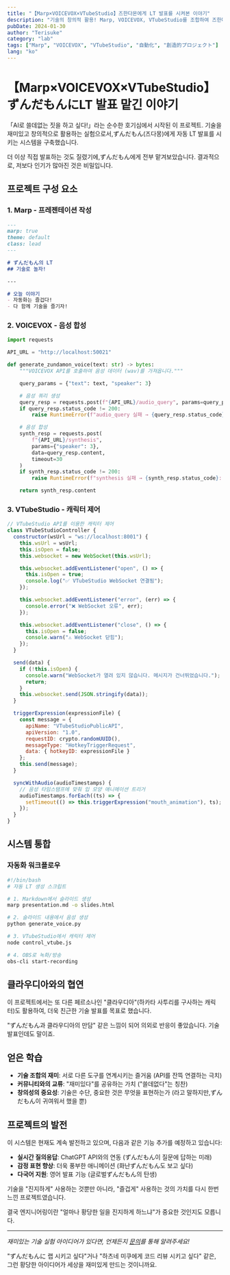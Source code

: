 ```yaml
---
title: "【Marp×VOICEVOX×VTubeStudio】즈한다몬에게 LT 발표를 시켜본 이야기"
description: "기술의 창의적 활용! Marp, VOICEVOX, VTubeStudio를 조합하여 즈한다몬을 이용한 자동 LT 발표 시스템을 구축한 실험 프로젝트"
pubDate: 2024-01-30
author: "Terisuke"
category: "lab"
tags: ["Marp", "VOICEVOX", "VTubeStudio", "自動化", "創造的プロジェクト"]
lang: "ko"
---
```


# 【Marp×VOICEVOX×VTubeStudio】ずんだもんにLT 발표 맡긴 이야기

「AI로 쓸데없는 짓을 하고 싶다!」라는 순수한 호기심에서 시작된 이 프로젝트. 기술을 재미있고 창의적으로 활용하는 실험으로서,ずんだもん(즈다몽)에게 자동 LT 발표를 시키는 시스템을 구축했습니다.

더 이상 직접 발표하는 것도 질렸기에,ずんだもん에게 전부 맡겨보았습니다. 결과적으로, 저보다 인기가 많아진 것은 비밀입니다.

## 프로젝트 구성 요소

### 1. Marp - 프레젠테이션 작성

```markdown
---
marp: true
theme: default
class: lead
---

# ずんだもん의 LT
## 기술로 놀자!

---

# 오늘 이야기
- 자동화는 즐겁다!
- 다 함께 기술을 즐기자!
```

### 2. VOICEVOX - 음성 합성

```python
import requests

API_URL = "http://localhost:50021"

def generate_zundamon_voice(text: str) -> bytes:
    """VOICEVOX API를 호출하여 음성 데이터 (wav)를 가져옵니다."""

    query_params = {"text": text, "speaker": 3}

    # 음성 쿼리 생성
    query_resp = requests.post(f"{API_URL}/audio_query", params=query_params, timeout=10)
    if query_resp.status_code != 200:
        raise RuntimeError(f"audio_query 실패 → {query_resp.status_code}: {query_resp.text}")

    # 음성 합성
    synth_resp = requests.post(
        f"{API_URL}/synthesis",
        params={"speaker": 3},
        data=query_resp.content,
        timeout=30
    )
    if synth_resp.status_code != 200:
        raise RuntimeError(f"synthesis 실패 → {synth_resp.status_code}: {synth_resp.text}")

    return synth_resp.content
```

### 3. VTubeStudio - 캐릭터 제어

```javascript
// VTubeStudio API를 이용한 캐릭터 제어
class VTubeStudioController {
  constructor(wsUrl = "ws://localhost:8001") {
    this.wsUrl = wsUrl;
    this.isOpen = false;
    this.websocket = new WebSocket(this.wsUrl);

    this.websocket.addEventListener("open", () => {
      this.isOpen = true;
      console.log("✅ VTubeStudio WebSocket 연결됨");
    });

    this.websocket.addEventListener("error", (err) => {
      console.error("❌ WebSocket 오류", err);
    });

    this.websocket.addEventListener("close", () => {
      this.isOpen = false;
      console.warn("⚠️ WebSocket 닫힘");
    });
  }

  send(data) {
    if (!this.isOpen) {
      console.warn("WebSocket가 열려 있지 않습니다. 메시지가 건너뛰었습니다.");
      return;
    }
    this.websocket.send(JSON.stringify(data));
  }

  triggerExpression(expressionFile) {
    const message = {
      apiName: "VTubeStudioPublicAPI",
      apiVersion: "1.0",
      requestID: crypto.randomUUID(),
      messageType: "HotkeyTriggerRequest",
      data: { hotkeyID: expressionFile }
    };
    this.send(message);
  }

  syncWithAudio(audioTimestamps) {
    // 음성 타임스탬프에 맞춰 입 모양 애니메이션 트리거
    audioTimestamps.forEach((ts) => {
      setTimeout(() => this.triggerExpression("mouth_animation"), ts);
    });
  }
}
```

## 시스템 통합

### 자동화 워크플로우

```bash
#!/bin/bash
# 자동 LT 생성 스크립트

# 1. Markdown에서 슬라이드 생성
marp presentation.md -o slides.html

# 2. 슬라이드 내용에서 음성 생성
python generate_voice.py

# 3. VTubeStudio에서 캐릭터 제어
node control_vtube.js

# 4. OBS로 녹화/방송
obs-cli start-recording
```

## 클라우디아와의 협연

이 프로젝트에서는 또 다른 페르소나인 "클라우디아"(하카타 사투리를 구사하는 캐릭터)도 활용하여, 더욱 친근한 기술 발표를 목표로 했습니다.

"ずんだもん과 클라우디아의 만담" 같은 느낌이 되어 의외로 반응이 좋았습니다. 기술 발표인데도 말이죠.

## 얻은 학습

- **기술 조합의 재미**: 서로 다른 도구를 연계시키는 즐거움 (API를 잔뜩 연결하는 극치)
- **커뮤니티와의 교류**: "재미있다"를 공유하는 가치 ("쓸데없다"는 칭찬)
- **창의성의 중요성**: 기술은 수단, 중요한 것은 무엇을 표현하는가 (라고 말하지만,ずんだもん이 귀여워서 했을 뿐)

## 프로젝트의 발전

이 시스템은 현재도 계속 발전하고 있으며, 다음과 같은 기능 추가를 예정하고 있습니다:

- **실시간 질의응답**: ChatGPT API와의 연동 (ずんだもん이 질문에 답하는 미래)
- **감정 표현 향상**: 더욱 풍부한 애니메이션 (화난ずんだもん도 보고 싶다)
- **다국어 지원**: 영어 발표 기능 (글로벌ずんだもん의 탄생)

기술을 "진지하게" 사용하는 것뿐만 아니라, "즐겁게" 사용하는 것의 가치를 다시 한번 느낀 프로젝트였습니다.

결국 엔지니어링이란 "얼마나 황당한 일을 진지하게 하느냐"가 중요한 것인지도 모릅니다.

---

*재미있는 기술 실험 아이디어가 있다면, 언제든지 [문의](/contact)를 통해 알려주세요!*

"ずんだもんに 랩 시키고 싶다"거나 "하츠네 미쿠에게 코드 리뷰 시키고 싶다" 같은, 그런 황당한 아이디어가 세상을 재미있게 만드는 것이니까요.